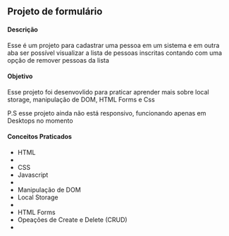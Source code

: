 ## Projeto de formulário ##

<h4>Descrição</h4>
<p>Esse é um projeto para cadastrar uma pessoa em um sistema e em outra aba ser possível visualizar a lista de pessoas inscritas contando com uma opção de remover pessoas da lista</p>

<h4>Objetivo</h4>
<P>Esse projeto foi desenvovlido para praticar aprender mais sobre local storage, manipulação de DOM, HTML Forms e Css</P>

<p>P.S esse projeto ainda não está responsivo, funcionando apenas em Desktops no momento</p>

<h4>Conceitos Praticados</h4>
<ul>
  <li>HTML<li>
  <li>CSS</li>
  <li>Javascript<li>
  <li>Manipulação de DOM</li>
  <li>Local Storage<li>
  <li>HTML Forms</li>
  <li>Opeações de Create e Delete (CRUD)<li>
</ul>